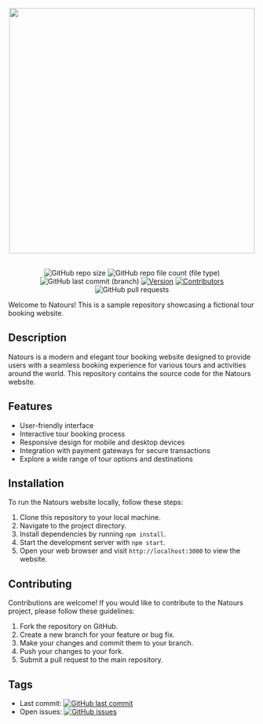 <div align=center>
  <img src="https://github.com/BaraSedih11/Natours/assets/98843912/6131c911-3b0d-4183-aebf-2d23954df30a" width=500px/>

  <br />
  <br />
  
   ![GitHub repo size](https://img.shields.io/github/repo-size/BaraSedih11/Natours) 
   ![GitHub repo file count (file type)](https://img.shields.io/github/directory-file-count/BaraSedih11/Natours) 
   ![GitHub last commit (branch)](https://img.shields.io/github/last-commit/BaraSedih11/Natours/main)
   [![Version](https://img.shields.io/badge/version-v1.0.0-blue)](https://github.com/BaraSedih/Natours/releases/tag/v1.0.0)
   [![Contributors](https://img.shields.io/github/contributors/BaraSedih11/Natours)](https://github.com/BaraSedih11/Natours/graphs/contributors)
   ![GitHub pull requests](https://img.shields.io/github/issues-pr-raw/BaraSedih11/Natours)

</div>

Welcome to Natours! This is a sample repository showcasing a fictional tour booking website.

## Description

Natours is a modern and elegant tour booking website designed to provide users with a seamless booking experience for various tours and activities around the world. This repository contains the source code for the Natours website.

## Features

- User-friendly interface
- Interactive tour booking process
- Responsive design for mobile and desktop devices
- Integration with payment gateways for secure transactions
- Explore a wide range of tour options and destinations

## Installation

To run the Natours website locally, follow these steps:

1. Clone this repository to your local machine.
2. Navigate to the project directory.
3. Install dependencies by running `npm install`.
4. Start the development server with `npm start`.
5. Open your web browser and visit `http://localhost:3000` to view the website.

## Contributing

Contributions are welcome! If you would like to contribute to the Natours project, please follow these guidelines:

1. Fork the repository on GitHub.
2. Create a new branch for your feature or bug fix.
3. Make your changes and commit them to your branch.
4. Push your changes to your fork.
5. Submit a pull request to the main repository.

## Tags

- Last commit: [![GitHub last commit](https://img.shields.io/github/last-commit/BaraSedih11/Natours)](https://github.com/BaraSedih11/Natours/commit/main)
- Open issues: [![GitHub issues](https://img.shields.io/github/issues/BaraSedih11/Natours)](https://github.com/BaraSedih11/Natours/issues)

